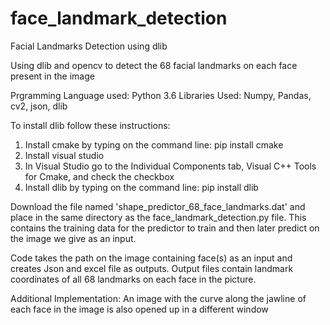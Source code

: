 # face_landmark_detection
Facial Landmarks Detection using dlib

Using dlib and opencv to detect the 68 facial landmarks on each face present in the image

Prgramming Language used: Python 3.6 
Libraries Used: Numpy, Pandas, cv2, json, dlib

To install dlib follow these instructions:

1. Install cmake by typing on the command line: pip install cmake
2. Install visual studio
3. In Visual Studio go to the Individual Components tab, Visual C++ Tools for Cmake, and check the checkbox
4. Install dlib by typing on the command line: pip install dlib

Download the file named 'shape_predictor_68_face_landmarks.dat' and place in the same directory as the face_landmark_detection.py file. This contains the training data for the predictor to train and then later predict on the image we give as an input.

Code takes the path on the image containing face(s) as an input and creates Json and excel file as outputs. Output files contain landmark coordinates of all 68 landmarks on each face in the picture.

Additional Implementation: An image with the curve along the jawline of each face in the image is also opened up in a different window
